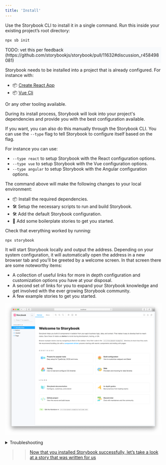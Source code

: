 ```yaml
---
title: 'Install'
---
```


Use the Storybook CLI to install it in a single command. Run this inside your existing project’s root directory:

```sh
npx sb init
```
<div style="background-color:#F8FAFC">
TODO: vet this per feedback (https://github.com/storybookjs/storybook/pull/11632#discussion_r458498081)

</div>

Storybook needs to be installed into a project that is already configured. For instance with:

- 📦 [Create React App](https://reactjs.org/docs/create-a-new-react-app.html)
- 📦 [Vue Cli](https://cli.vuejs.org/)


Or any other tooling available. 

During its install process, Storybook will look into your project's dependencies and provide you with the best configuration available.

If you want, you can also do this manually through the Storybook CLI. You can use the `--type` flag to tell Storybook to configure itself based on the flag.

For instance you can use:

- `--type react` to setup Storybook with the React configuration options.
- `--type vue` to setup Storybook with the Vue configuration options.
- `--type angular` to setup Storybook with the Angular configuration options.


The command above will make the following changes to your local environment:

- 📦 Install the required dependencies.
- 🛠 Setup the necessary scripts to run and build Storybook.
- 🛠 Add the default Storybook configuration.
- 📝 Add some boilerplate stories to get you started.

Check that everything worked by running:

```sh
npx storybook
```

It will start Storybook locally and output the address. Depending on your system configuration, it will automatically open the address in a new browser tab and you'll be greeted by a welcome screen. In that screen there are some noteworthy items:

- A collection of useful links for more in depth configuration and customization options you have at your disposal.
- A second set of links for you to expand your Storybook knowledge and get involved with the ever growing Storybook community.
- A few example stories to get you started.
 
![Storybook welcome screen](./example-welcome.png)


<details>
<summary>Troubleshooting</summary>

If there's an installation problem, check the README for your framework (e.g <a href="https://github.com/storybookjs/storybook/blob/next/app/react/README.md">Storybook for React</a>).

If all else fails, try asking for [help](https://storybook.js.org/support/)

</details>


> > [Now that you installed Storybook successfully, let’s take a look at a story that was written for us](./whats-a-story.md)